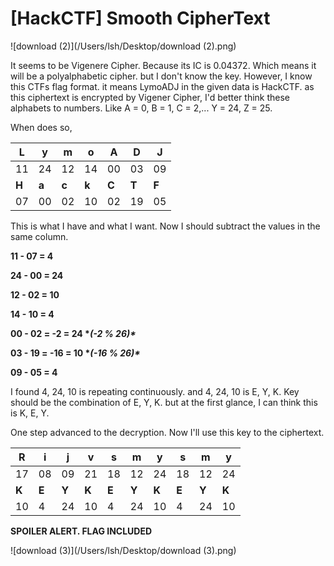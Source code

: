 # [HackCTF] Smooth CipherText

![download (2)](/Users/lsh/Desktop/download (2).png)

It seems to be Vigenere Cipher. Because its IC is 0.04372. Which means it will be a polyalphabetic cipher. but I don't know the key. However, I know this CTFs flag format. it means LymoADJ in the given data is HackCTF. as this ciphertext is encrypted by Vigener Cipher, I'd better think these alphabets to numbers. Like A = 0, B = 1, C = 2,... Y = 24, Z = 25.

When does so, 

| **L** | **y** | **m** | **o** | **A** | **D** | **J** |
| ----- | ----- | ----- | ----- | ----- | ----- | ----- |
| 11    | 24    | 12    | 14    | 00    | 03    | 09    |
| **H** | **a** | **c** | **k** | **C** | **T** | **F** |
| 07    | 00    | 02    | 10    | 02    | 19    | 05    |

 

This is what I have and what I want. Now I should subtract the values in the same column.

 

**11 - 07 = 4**

**24 - 00 = 24**

**12 - 02 = 10**

**14 - 10 = 4**

**00 - 02 = -2 = 24 \**(-2 % 26)\****

**03 - 19 = -16 = 10 \**(-16 % 26)\****

**09 - 05 = 4**

 

I found 4, 24, 10 is repeating continuously. and 4, 24, 10 is E, Y, K. Key should be the combination of E, Y, K. but at the first glance, I can think this is K, E, Y.

One step advanced to the decryption. Now I'll use this key to the ciphertext. 

| **R** | **i** | **j** | **v** | **s** | **m** | **y** | **s** | **m** | **y** |
| ----- | ----- | ----- | ----- | ----- | ----- | ----- | ----- | ----- | ----- |
| 17    | 08    | 09    | 21    | 18    | 12    | 24    | 18    | 12    | 24    |
| **K** | **E** | **Y** | **K** | **E** | **Y** | **K** | **E** | **Y** | **K** |
| 10    | 4     | 24    | 10    | 4     | 24    | 10    | 4     | 24    | 10    |

 

**SPOILER ALERT. FLAG INCLUDED**

![download (3)](/Users/lsh/Desktop/download (3).png)